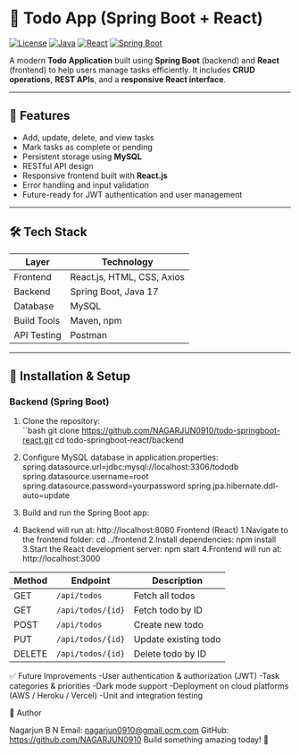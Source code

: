 # 📝 Todo App (Spring Boot + React)

[![License](https://img.shields.io/badge/License-MIT-blue.svg)](LICENSE)
[![Java](https://img.shields.io/badge/Java-17-blue.svg)](https://www.oracle.com/java/)
[![React](https://img.shields.io/badge/React-18-blue.svg)](https://reactjs.org/)
[![Spring Boot](https://img.shields.io/badge/Spring%20Boot-3.2-green.svg)](https://spring.io/projects/spring-boot)

A modern **Todo Application** built using **Spring Boot** (backend) and **React** (frontend) to help users manage tasks efficiently. It includes **CRUD operations**, **REST APIs**, and a **responsive React interface**.

---

## 🌟 Features

- Add, update, delete, and view tasks
- Mark tasks as complete or pending
- Persistent storage using **MySQL**
- RESTful API design
- Responsive frontend built with **React.js**
- Error handling and input validation
- Future-ready for JWT authentication and user management

---

## 🛠 Tech Stack

| Layer        | Technology                  |
|--------------|----------------------------|
| Frontend     | React.js, HTML, CSS, Axios |
| Backend      | Spring Boot, Java 17       |
| Database     | MySQL                      |
| Build Tools  | Maven, npm                 |
| API Testing  | Postman                    |

---

## 🔧 Installation & Setup

### Backend (Spring Boot)
1. Clone the repository:  
   ``bash
   git clone https://github.com/NAGARJUN0910/todo-springboot-react.git
   cd todo-springboot-react/backend

2.  Configure MySQL database in application.properties:
    spring.datasource.url=jdbc:mysql://localhost:3306/tododb
    spring.datasource.username=root
    spring.datasource.password=yourpassword
    spring.jpa.hibernate.ddl-auto=update

3. Build and run the Spring Boot app:

4. Backend will run at: http://localhost:8080
 Frontend (React)
1.Navigate to the frontend folder:
       cd ../frontend
2.Install dependencies:
       npm install
3.Start the React development server:
       npm start
4.Frontend will run at: http://localhost:3000

| Method | Endpoint          | Description          |
| ------ | ----------------- | -------------------- |
| GET    | `/api/todos`      | Fetch all todos      |
| GET    | `/api/todos/{id}` | Fetch todo by ID     |
| POST   | `/api/todos`      | Create new todo      |
| PUT    | `/api/todos/{id}` | Update existing todo |
| DELETE | `/api/todos/{id}` | Delete todo by ID    |

✅ Future Improvements
-User authentication & authorization (JWT)
-Task categories & priorities
-Dark mode support
-Deployment on cloud platforms (AWS / Heroku / Vercel)
-Unit and integration testing

📧 Author

Nagarjun B N
Email: nagarjun0910@gmail.ocm.com
GitHub: https://github.com/NAGARJUN0910
Build something amazing today! 🚀

   
